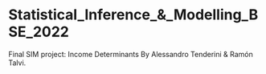 # Statistical_Inference_&_Modelling_BSE_2022
Final SIM project: Income Determinants 
By Alessandro Tenderini & Ramón Talvi.
